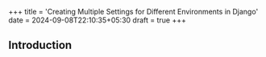 +++
title = 'Creating Multiple Settings for Different Environments in Django'
date = 2024-09-08T22:10:35+05:30
draft = true
+++
## Introduction